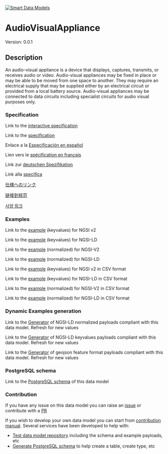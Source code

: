 [![Smart Data Models](https://smartdatamodels.org/wp-content/uploads/2022/01/SmartDataModels_logo.png "Logo")](https://smartdatamodels.org)
# AudioVisualAppliance
Version: 0.0.1

## Description 

An audio-visual appliance is a device that displays, captures, transmits, or receives audio or video.  Audio-visual appliances may be fixed in place or may be able to be moved from one space to another. They may require an electrical supply that may be supplied either by an electrical circuit or provided from a local battery source. Audio-visual appliances may be connected to data circuits including specialist circuits for audio visual purposes only.
### Specification

Link to the [interactive specification](https://swagger.lab.fiware.org/?url=https://smart-data-models.github.io/dataModel.S4BLDG/AudioVisualAppliance/swagger.yaml)

Link to the [specification](https://github.com/smart-data-models/dataModel.S4BLDG/blob/master/AudioVisualAppliance/doc/spec.md)

Enlace a la [Especificación en español](https://github.com/smart-data-models/dataModel.S4BLDG/blob/master/AudioVisualAppliance/doc/spec_ES.md)

Lien vers le [spécification en français](https://github.com/smart-data-models/dataModel.S4BLDG/blob/master/AudioVisualAppliance/doc/spec_FR.md)

Link zur [deutschen Spezifikation](https://github.com/smart-data-models/dataModel.S4BLDG/blob/master/AudioVisualAppliance/doc/spec_DE.md)

Link alla [specifica](https://github.com/smart-data-models/dataModel.S4BLDG/blob/master/AudioVisualAppliance/doc/spec_IT.md)

[仕様へのリンク](https://github.com/smart-data-models/dataModel.S4BLDG/blob/master/AudioVisualAppliance/doc/spec_JA.md)

[链接到规范](https://github.com/smart-data-models/dataModel.S4BLDG/blob/master/AudioVisualAppliance/doc/spec_ZH.md)

[사양 링크](https://github.com/smart-data-models/dataModel.S4BLDG/blob/master/AudioVisualAppliance/doc/spec_KO.md)
### Examples

Link to the [example](https://smart-data-models.github.io/dataModel.S4BLDG/AudioVisualAppliance/examples/example.json) (keyvalues) for NGSI v2

Link to the [example](https://smart-data-models.github.io/dataModel.S4BLDG/AudioVisualAppliance/examples/example.jsonld) (keyvalues) for NGSI-LD

Link to the [example](https://smart-data-models.github.io/dataModel.S4BLDG/AudioVisualAppliance/examples/example-normalized.json) (normalized) for NGSI-V2

Link to the [example](https://smart-data-models.github.io/dataModel.S4BLDG/AudioVisualAppliance/examples/example-normalized.jsonld) (normalized) for NGSI-LD

Link to the [example](https://github.com/smart-data-models/dataModel.S4BLDG/blob/master/AudioVisualAppliance/examples/example.json.csv) (keyvalues) for NGSI v2 in CSV format

Link to the [example](https://github.com/smart-data-models/dataModel.S4BLDG/blob/master/AudioVisualAppliance/examples/example.jsonld.csv) (keyvalues) for NGSI-LD in CSV format

Link to the [example](https://github.com/smart-data-models/dataModel.S4BLDG/blob/master/AudioVisualAppliance/examples/example-normalized.json.csv) (normalized) for NGSI-V2 in CSV format

Link to the [example](https://github.com/smart-data-models/dataModel.S4BLDG/blob/master/AudioVisualAppliance/examples/example-normalized.jsonld.csv) (normalized) for NGSI-LD in CSV format
### Dynamic Examples generation

Link to the [Generator](https://smartdatamodels.org/extra/ngsi-ld_generator.php?schemaUrl=https://raw.githubusercontent.com/smart-data-models/dataModel.S4BLDG/master/AudioVisualAppliance/schema.json&email=info@smartdatamodels.org) of NGSI-LD normalized payloads compliant with this data model. Refresh for new values

Link to the [Generator](https://smartdatamodels.org/extra/ngsi-ld_generator_keyvalues.php?schemaUrl=https://raw.githubusercontent.com/smart-data-models/dataModel.S4BLDG/master/AudioVisualAppliance/schema.json&email=info@smartdatamodels.org) of NGSI-LD keyvalues payloads compliant with this data model. Refresh for new values

Link to the [Generator](https://smartdatamodels.org/extra/geojson_features_generator.php?schemaUrl=https://raw.githubusercontent.com/smart-data-models/dataModel.S4BLDG/master/AudioVisualAppliance/schema.json&email=info@smartdatamodels.org) of geojson feature format payloads compliant with this data model. Refresh for new values
### PostgreSQL schema

Link to the [PostgreSQL schema](https://github.com/smart-data-models/dataModel.S4BLDG/blob/master/AudioVisualAppliance/schema.sql) of this data model
### Contribution

 If you have any issue on this data model you can raise an [issue](https://github.com/smart-data-models/dataModel.S4BLDG/issues)  or contribute with a [PR](https://github.com/smart-data-models/dataModel.S4BLDG/pulls)

 If you wish to develop your own data model you can start from [contribution manual](https://bit.ly/contribution_manual). Several services have been developed to help with: 
 - [Test data model repository](https://smartdatamodels.org/index.php/data-models-contribution-api/) including the schema and example payloads, etc
 - [Generate PostgreSQL schema](https://smartdatamodels.org/index.php/sql-service/) to help create a table, create type, etc